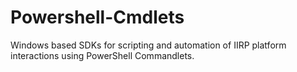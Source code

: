 # Powershell-Cmdlets
Windows based SDKs for scripting and automation of IIRP platform interactions using PowerShell Commandlets.
